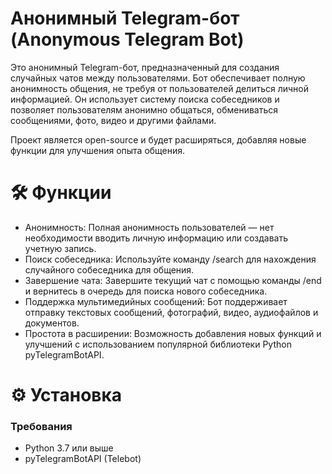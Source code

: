 # Анонимный Telegram-бот (Anonymous Telegram Bot)

Это анонимный Telegram-бот, предназначенный для создания случайных чатов между пользователями. Бот обеспечивает полную анонимность общения, не требуя от пользователей делиться личной информацией. Он использует систему поиска собеседников и позволяет пользователям анонимно общаться, обмениваться сообщениями, фото, видео и другими файлами.

Проект является open-source и будет расширяться, добавляя новые функции для улучшения опыта общения.

# 🛠 Функции

- Анонимность: Полная анонимность пользователей — нет необходимости вводить личную информацию или создавать учетную запись.
- Поиск собеседника: Используйте команду /search для нахождения случайного собеседника для общения.
- Завершение чата: Завершите текущий чат с помощью команды /end и вернитесь в очередь для поиска нового собеседника.
- Поддержка мультимедийных сообщений: Бот поддерживает отправку текстовых сообщений, фотографий, видео, аудиофайлов и документов.
- Простота в расширении: Возможность добавления новых функций и улучшений с использованием популярной библиотеки Python pyTelegramBotAPI.

# ⚙️ Установка
### Требования
- Python 3.7 или выше
- pyTelegramBotAPI (Telebot)
